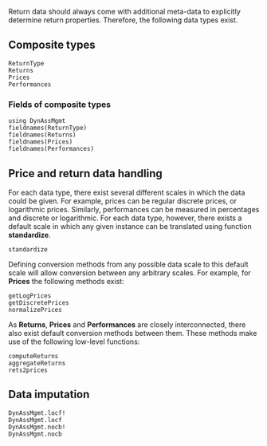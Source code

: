 Return data should always come with additional meta-data to explicitly
determine return properties. Therefore, the following data types
exist. 

## Composite types

```@docs
ReturnType
Returns
Prices
Performances
```
### Fields of composite types

```@repl returnTypeFieldNames
using DynAssMgmt
fieldnames(ReturnType)
fieldnames(Returns)
fieldnames(Prices)
fieldnames(Performances)
```

## Price and return data handling

For each data type, there exist several different scales in which the
data could be given. For example, prices can be regular discrete
prices, or logarithmic prices. Similarly, performances can be measured
in percentages and discrete or logarithmic. For each data type,
however, there exists a default scale in which any given instance can
be translated using function **standardize**. 

```@docs
standardize
```

Defining conversion methods from any possible data scale to this
default scale will allow conversion between any arbitrary scales. For
example, for **Prices** the following methods exist:

```@docs
getLogPrices
getDiscretePrices
normalizePrices
```

As **Returns**, **Prices** and **Performances** are closely interconnected,
there also exist default conversion methods between them. These
methods make use of the following low-level functions:

```@docs
computeReturns
aggregateReturns
rets2prices
```

## Data imputation

```@docs
DynAssMgmt.locf!
DynAssMgmt.locf
DynAssMgmt.nocb!
DynAssMgmt.nocb
```
